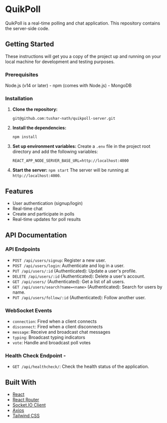 
# QuikPoll
QuikPoll is a real-time polling and chat application. This repository contains the server-side code.

 

## Getting Started 
These instructions will get you a copy of the project up and running on your local machine for development and testing purposes.

### Prerequisites  
Node.js (v14 or later) - npm (comes with Node.js) - MongoDB

### Installation

1. **Clone the repository:**
    
    `git@github.com:tushar-nath/quikpoll-server.git`
    
2.  **Install the dependencies:**
    
    `npm install` 
    
    
3. **Set up environment variables:**  Create a `.env` file in the project root directory and add the following variables:

    `REACT_APP_NODE_SERVER_BASE_URL=http://localhost:4000`

4. **Start the server:**
	`npm start`
	The server will be running at `http://localhost:4000`.

## Features 
- User authentication (signup/login) 
-  Real-time chat 
- Create and participate in polls
- Real-time updates for poll results

## API Documentation

### API Endpoints

- `POST /api/users/signup`: Register a new user. 
-  `POST /api/users/login`: Authenticate and log in a user. 
-  `PUT /api/users/:id` (Authenticated): Update a user's profile. 
-  `DELETE /api/users/:id` (Authenticated): Delete a user's account. 
-  `GET /api/users/` (Authenticated): Get a list of all users. 
-  `GET /api/users/search?name=<name>` (Authenticated): Search for users by name. 
-  `PUT /api/users/follow/:id` (Authenticated): Follow another user.

  

### WebSocket Events  
- `connection`: Fired when a client connects
-  `disconnect`: Fired when a client disconnects
-  `message`: Receive and broadcast chat messages
-  `typing`: Broadcast typing indicators 
- `vote`: Handle and broadcast poll votes

### Health Check Endpoint -
-  `GET /api/healthcheck/`: Check the health status of the application.


## Built With  
- [React](https://reactjs.org/) 
- [React Router](https://reactrouter.com/) 
- [Socket.IO Client](https://socket.io/docs/v4/client-api/) 
- [Axios](https://axios-http.com/) 
- [Tailwind CSS](https://tailwindcss.com/)
